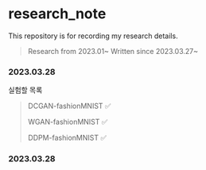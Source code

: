 # research_note

This repository is for recording my research details. 

> Research from 2023.01~
> Written since 2023.03.27~

### 2023.03.28

실험할 목록

> DCGAN-fashionMNIST ✅
>
> WGAN-fashionMNIST ✅
>
> DDPM-fashionMNIST ✅



### 2023.03.28

